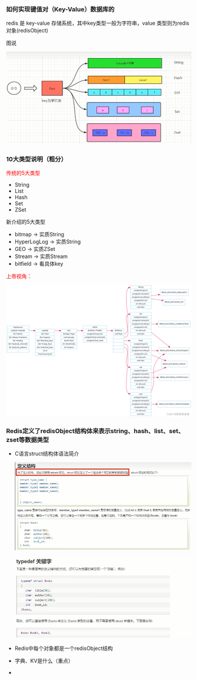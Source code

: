 ### 如何实现键值对（Key-Value）数据库的

redis 是 key-value 存储系统，其中key类型一般为字符串，value 类型则为redis对象(redisObject)

图说

![](images/4.图解5大数据类型.jpg)

### 10大类型说明（粗分）

<font color = 'red'>传统的5大类型</font>

- String
- List
- Hash
- Set
- ZSet

新介绍的5大类型

- bitmap -> 实质String
- HyperLogLog -> 实质String
- GEO -> 实质ZSet
- Stream -> 实质Stream
- bitfield -> 看具体key

<font color = 'red'>上帝视角：</font>

![](images/5.上帝视角.png)

### Redis定义了redisObject结构体来表示string、hash、list、set、zset等数据类型

- C语言struct结构体语法简介

  ![](images/6.C语言struct结构体简介.jpg)

  ![](images/7.typedef关键字.jpg)

- Redis中每个对象都是一个redisObject结构
- 字典、KV是什么（重点）
- 













